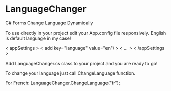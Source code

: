 # LanguageChanger
C# Forms Change Language Dynamically

To use directly in your project edit your App.config file responsively.
English is default language in my case!

  < appSettings >
    < add key="language" value="en"/ >
    < ... >
  < /appSettings >

Add LanguageChanger.cs class to your project and you are ready to go!

To change your language just call ChangeLanguage function.

For French:
LanguageChanger.ChangeLanguage("fr");
